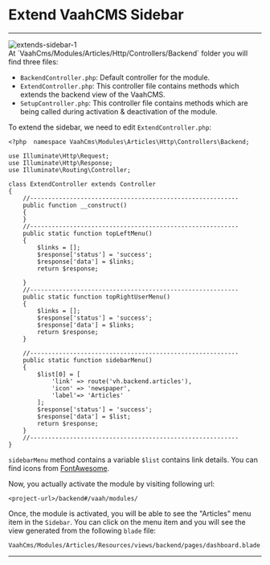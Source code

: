 # Extend VaahCMS Sidebar

------

<img :src="$withBase('/images/extend-sidebar-1.png')" alt="extends-sidebar-1">
<br/>
At `VaahCms/Modules/Articles/Http/Controllers/Backend` folder you will find three files:

- `BackendController.php`: Default controller for the module.
- `ExtendController.php`: This controller file contains methods which extends the backend view of the VaahCMS.
- `SetupController.php`: This controller file contains methods which are being called during activation & deactivation of the module.

To extend the sidebar, we need to edit `ExtendController.php`:


```
<?php  namespace VaahCms\Modules\Articles\Http\Controllers\Backend;

use Illuminate\Http\Request;
use Illuminate\Http\Response;
use Illuminate\Routing\Controller;

class ExtendController extends Controller
{
    //----------------------------------------------------------
    public function __construct()
    {
    }
    //----------------------------------------------------------
    public static function topLeftMenu()
    {
        $links = [];
        $response['status'] = 'success';
        $response['data'] = $links;
        return $response;

    }
    //----------------------------------------------------------
    public static function topRightUserMenu()
    {
        $links = [];
        $response['status'] = 'success';
        $response['data'] = $links;
        return $response;
    }

    //----------------------------------------------------------
    public static function sidebarMenu()
    {
        $list[0] = [
            'link' => route('vh.backend.articles'),
            'icon' => 'newspaper',
            'label'=> 'Articles'
        ];
        $response['status'] = 'success';
        $response['data'] = $list;
        return $response;
    }
    //----------------------------------------------------------
}
```

`sidebarMenu` method contains a variable `$list` contains link details. You can find icons from [FontAwesome](https://fontawesome.com/icons?d=gallery&s=solid&m=free).

Now, you actually activate the module by visiting following url:

```
<project-url>/backend#/vaah/modules/
```



Once, the module is activated, you will be able to see the "Articles" menu item in the `Sidebar`. You can click on the menu item and you will see the view generated from the following `blade` file:

```
VaahCms/Modules/Articles/Resources/views/backend/pages/dashboard.blade.php
```



------